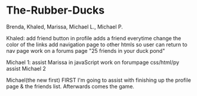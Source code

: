# The-Rubber-Ducks
Brenda, Khaled, Marissa, Michael L., Michael P.

Khaled:
add friend button in profile adds a friend everytime
change the color of the links
add navigation page to other htmls so user can return to nav page
work on a forums page
"25 friends in your duck pond"

Michael 1:
assist Marissa in javaScript
work on forumpage css/html/py
assist Michael 2

Michael(the new first)
FIRST
I'm going to assist with finishing up the profile page & the friends list. Afterwards comes the game.
